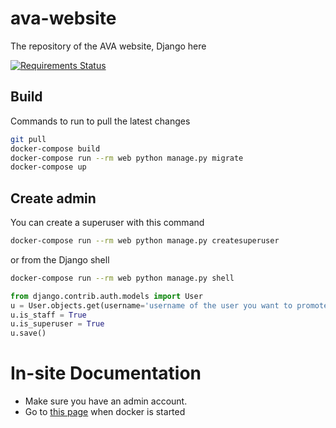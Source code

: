 # ava-website
The repository of the AVA website, Django here

[![Requirements Status](https://requires.io/github/ava-project/ava-website/requirements.svg?branch=develop)](https://requires.io/github/ava-project/ava-website/requirements/?branch=develop)

## Build 

Commands to run to pull the latest changes

```sh
git pull
docker-compose build
docker-compose run --rm web python manage.py migrate
docker-compose up
```

## Create admin

You can create a superuser with this command

```sh
docker-compose run --rm web python manage.py createsuperuser
```

or from the Django shell

```sh
docker-compose run --rm web python manage.py shell
```

```python
from django.contrib.auth.models import User
u = User.objects.get(username='username of the user you want to promote')
u.is_staff = True
u.is_superuser = True
u.save()
```

# In-site Documentation

 - Make sure you have an admin account.
 - Go to [this page](http://localhost:8000/admin/doc/views/#ns|user) when docker is started
